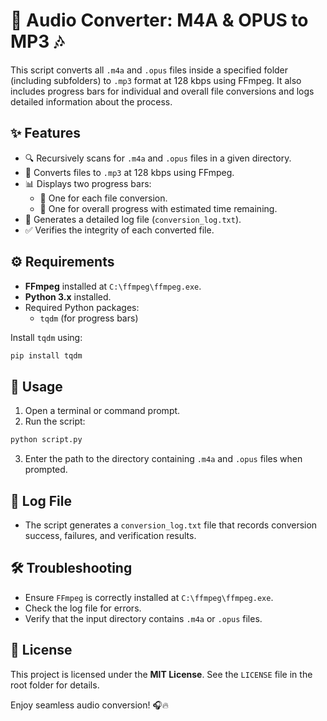 # 🎵 Audio Converter: M4A & OPUS to MP3 🎶

This script converts all `.m4a` and `.opus` files inside a specified folder (including subfolders) to `.mp3` format at 128 kbps using FFmpeg. It also includes progress bars for individual and overall file conversions and logs detailed information about the process.

## ✨ Features
- 🔍 Recursively scans for `.m4a` and `.opus` files in a given directory.
- 🔄 Converts files to `.mp3` at 128 kbps using FFmpeg.
- 📊 Displays two progress bars:
  - 📌 One for each file conversion.
  - 📌 One for overall progress with estimated time remaining.
- 📝 Generates a detailed log file (`conversion_log.txt`).
- ✅ Verifies the integrity of each converted file.

## ⚙️ Requirements
- **FFmpeg** installed at `C:\ffmpeg\ffmpeg.exe`.
- **Python 3.x** installed.
- Required Python packages:
  - `tqdm` (for progress bars)

Install `tqdm` using:
```sh
pip install tqdm
```

## 🚀 Usage
1. Open a terminal or command prompt.
2. Run the script:
```sh
python script.py
```
3. Enter the path to the directory containing `.m4a` and `.opus` files when prompted.

## 📝 Log File
- The script generates a `conversion_log.txt` file that records conversion success, failures, and verification results.

## 🛠️ Troubleshooting
- Ensure `FFmpeg` is correctly installed at `C:\ffmpeg\ffmpeg.exe`.
- Check the log file for errors.
- Verify that the input directory contains `.m4a` or `.opus` files.

## 📜 License
This project is licensed under the **MIT License**. See the `LICENSE` file in the root folder for details.

Enjoy seamless audio conversion! 🎧🔥
